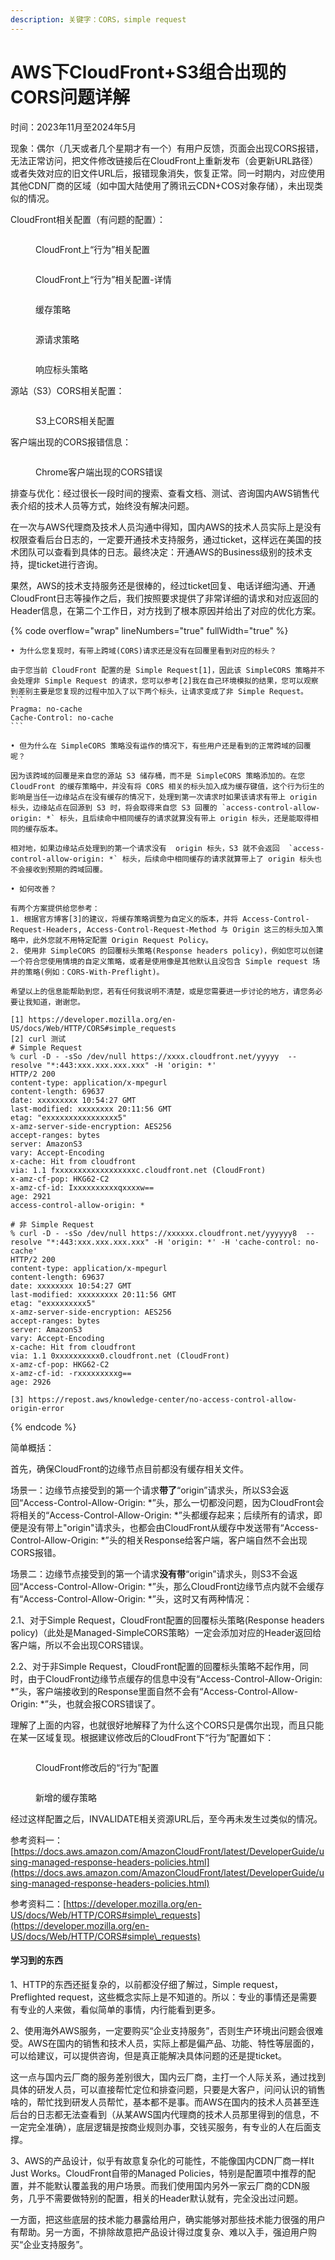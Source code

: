 ```yaml
---
description: 关键字：CORS，simple request
---
```


# AWS下CloudFront+S3组合出现的CORS问题详解

时间：2023年11月至2024年5月

现象：偶尔（几天或者几个星期才有一个）有用户反馈，页面会出现CORS报错，无法正常访问，把文件修改链接后在CloudFront上重新发布（会更新URL路径）或者失效对应的旧文件URL后，报错现象消失，恢复正常。同一时期内，对应使用其他CDN厂商的区域（如中国大陆使用了腾讯云CDN+COS对象存储），未出现类似的情况。

CloudFront相关配置（有问题的配置）：

<figure><img src="../.gitbook/assets/image (2) (1).png" alt=""><figcaption><p>CloudFront上“行为”相关配置</p></figcaption></figure>

<figure><img src="../.gitbook/assets/image (1) (1) (1).png" alt=""><figcaption><p>CloudFront上“行为”相关配置-详情</p></figcaption></figure>

<figure><img src="../.gitbook/assets/image.png" alt=""><figcaption><p>缓存策略</p></figcaption></figure>

<figure><img src="../.gitbook/assets/image (1).png" alt=""><figcaption><p>源请求策略</p></figcaption></figure>

<figure><img src="../.gitbook/assets/image (2).png" alt=""><figcaption><p>响应标头策略</p></figcaption></figure>

源站（S3）CORS相关配置：

<figure><img src="../.gitbook/assets/image (12).png" alt=""><figcaption><p>S3上CORS相关配置</p></figcaption></figure>

客户端出现的CORS报错信息：

<figure><img src="../.gitbook/assets/image (13).png" alt=""><figcaption><p>Chrome客户端出现的CORS错误</p></figcaption></figure>

排查与优化：经过很长一段时间的搜索、查看文档、测试、咨询国内AWS销售代表介绍的技术人员等方式，始终没有解决问题。

在一次与AWS代理商及技术人员沟通中得知，国内AWS的技术人员实际上是没有权限查看后台日志的，一定要开通技术支持服务，通过ticket，这样远在美国的技术团队可以查看到具体的日志。最终决定：开通AWS的Business级别的技术支持，提ticket进行咨询。

果然，AWS的技术支持服务还是很棒的，经过ticket回复、电话详细沟通、开通CloudFront日志等操作之后，我们按照要求提供了非常详细的请求和对应返回的Header信息，在第二个工作日，对方找到了根本原因并给出了对应的优化方案。

{% code overflow="wrap" lineNumbers="true" fullWidth="true" %}
````
• 为什么您复现时，有带上跨域(CORS)请求还是没有在回覆里看到对应的标头？

由于您当前 CloudFront 配置的是 Simple Request[1]，因此该 SimpleCORS 策略并不会处理非 Simple Request 的请求，您可以参考[2]我在自己环境模拟的结果，您可以观察到差别主要是您复现的过程中加入了以下两个标头，让请求变成了非 Simple Request。
```
Pragma: no-cache
Cache-Control: no-cache
```

• 但为什么在 SimpleCORS 策略没有运作的情况下，有些用户还是看到的正常跨域的回覆呢？

因为该跨域的回覆是来自您的源站 S3 储存桶，而不是 SimpleCORS 策略添加的。在您 CloudFront 的缓存策略中，并没有将 CORS 相关的标头加入成为缓存键值，这个行为衍生的影响是当任一边缘站点在没有缓存的情况下，处理到第一次请求时如果该请求有带上 origin 标头，边缘站点在回源到 S3 时，将会取得来自您 S3 回覆的 `access-control-allow-origin: *` 标头，且后续命中相同缓存的请求就算没有带上 origin 标头，还是能取得相同的缓存版本。

相对地，如果边缘站点处理到的第一个请求没有  origin 标头，S3 就不会返回  `access-control-allow-origin: *` 标头，后续命中相同缓存的请求就算带上了 origin 标头也不会接收到预期的跨域回覆。

• 如何改善？

有两个方案提供给您参考：
1. 根据官方博客[3]的建议，将缓存策略调整为自定义的版本，并将 Access-Control-Request-Headers, Access-Control-Request-Method 与 Origin 这三的标头加入策略中，此外您就不用特定配置 Origin Request Policy。
2. 使用非 SimpleCORS 的回覆标头策略(Response headers policy)，例如您可以创建一个符合您使用情境的自定义策略，或者是使用像是其他默认且没包含 Simple request 场井的策略(例如：CORS-With-Preflight)。

希望以上的信息能帮助到您，若有任何我说明不清楚，或是您需要进一步讨论的地方，请您务必要让我知道，谢谢您。

[1] https://developer.mozilla.org/en-US/docs/Web/HTTP/CORS#simple_requests 
[2] curl 测试
# Simple Request
% curl -D - -sSo /dev/null https://xxxx.cloudfront.net/yyyyy  --resolve "*:443:xxx.xxx.xxx.xxx" -H 'origin: *'
HTTP/2 200 
content-type: application/x-mpegurl
content-length: 69637
date: xxxxxxxxx 10:54:27 GMT
last-modified: xxxxxxxx 20:11:56 GMT
etag: "exxxxxxxxxxxxxxxx5"
x-amz-server-side-encryption: AES256
accept-ranges: bytes
server: AmazonS3
vary: Accept-Encoding
x-cache: Hit from cloudfront
via: 1.1 fxxxxxxxxxxxxxxxxxxc.cloudfront.net (CloudFront)
x-amz-cf-pop: HKG62-C2
x-amz-cf-id: Ixxxxxxxxxxqxxxxw==
age: 2921
access-control-allow-origin: *

# 非 Simple Request
% curl -D - -sSo /dev/null https://xxxxxx.cloudfront.net/yyyyyy8  --resolve "*:443:xxx.xxx.xxx.xxx" -H 'origin: *' -H 'cache-control: no-cache'
HTTP/2 200 
content-type: application/x-mpegurl
content-length: 69637
date: xxxxxxxx 10:54:27 GMT
last-modified: xxxxxxxxx 20:11:56 GMT
etag: "exxxxxxxxx5"
x-amz-server-side-encryption: AES256
accept-ranges: bytes
server: AmazonS3
vary: Accept-Encoding
x-cache: Hit from cloudfront
via: 1.1 0xxxxxxxxxx0.cloudfront.net (CloudFront)
x-amz-cf-pop: HKG62-C2
x-amz-cf-id: -rxxxxxxxxxg==
age: 2926

[3] https://repost.aws/knowledge-center/no-access-control-allow-origin-error 
````
{% endcode %}

简单概括：

首先，确保CloudFront的边缘节点目前都没有缓存相关文件。

场景一：边缘节点接受到的第一个请求**带了**“origin”请求头，所以S3会返回“Access-Control-Allow-Origin: \*”头，那么一切都没问题，因为CloudFront会将相关的“Access-Control-Allow-Origin: \*”头都缓存起来；后续所有的请求，即便是没有带上"origin"请求头，也都会由CloudFront从缓存中发送带有“Access-Control-Allow-Origin: \*”头的相关Response给客户端，客户端自然不会出现CORS报错。

场景二：边缘节点接受到的第一个请求**没有带**“origin”请求头，则S3不会返回“Access-Control-Allow-Origin: \*”头，那么CloudFront边缘节点内就不会缓存有“Access-Control-Allow-Origin: \*”头，这时又有两种情况：

&#x20;   2.1、对于Simple Request，CloudFront配置的回覆标头策略(Response headers policy)（此处是Managed-SimpleCORS策略）一定会添加对应的Header返回给客户端，所以不会出现CORS错误。

&#x20;   2.2、对于非Simple Request，CloudFront配置的回覆标头策略不起作用，同时，由于CloudFront边缘节点缓存的信息中没有“Access-Control-Allow-Origin: \*”头，客户端接收到的Response里面自然不会有“Access-Control-Allow-Origin: \*”头，也就会报CORS错误了。

理解了上面的内容，也就很好地解释了为什么这个CORS只是偶尔出现，而且只能在某一区域复现。根据建议修改后的CloudFront下“行为”配置如下：

<figure><img src="../.gitbook/assets/image (3).png" alt=""><figcaption><p>CloudFront修改后的“行为”配置</p></figcaption></figure>

<figure><img src="../.gitbook/assets/image (1) (1).png" alt=""><figcaption><p>新增的缓存策略</p></figcaption></figure>

经过这样配置之后，INVALIDATE相关资源URL后，至今再未发生过类似的情况。

参考资料一：[https://docs.aws.amazon.com/AmazonCloudFront/latest/DeveloperGuide/using-managed-response-headers-policies.html](https://docs.aws.amazon.com/AmazonCloudFront/latest/DeveloperGuide/using-managed-response-headers-policies.html)

参考资料二：[https://developer.mozilla.org/en-US/docs/Web/HTTP/CORS#simple\_requests](https://developer.mozilla.org/en-US/docs/Web/HTTP/CORS#simple\_requests)

#### 学习到的东西

1、HTTP的东西还挺复杂的，以前都没仔细了解过，Simple request，Preflighted request，这些概念实际上是不知道的。所以：专业的事情还是需要有专业的人来做，看似简单的事情，内行能看到更多。

2、使用海外AWS服务，一定要购买“企业支持服务”，否则生产环境出问题会很难受。AWS在国内的销售和技术人员，实际上都是偏产品、功能、特性等层面的，可以给建议，可以提供咨询，但是真正能解决具体问题的还是提ticket。

这一点与国内云厂商的服务差别很大，国内云厂商，主打一个人际关系，通过找到具体的研发人员，可以直接帮忙定位和排查问题，只要是大客户，问问认识的销售啥的，帮忙找到研发人员帮忙，基本都不是事。而AWS在国内的技术人员甚至连后台的日志都无法查看到（从某AWS国内代理商的技术人员那里得到的信息，不一定完全准确），底层逻辑是按商业规则办事，交钱买服务，有专业的人在后面支撑。

3、AWS的产品设计，似乎有故意复杂化的可能性，不能像国内CDN厂商一样It Just Works。CloudFront自带的Managed Policies，特别是配置项中推荐的配置，并不能默认覆盖我的用户场景。而我们使用国内另外一家云厂商的CDN服务，几乎不需要做特别的配置，相关的Header默认就有，完全没出过问题。

一方面，把这些底层的技术能力暴露给用户，确实能够对那些技术能力很强的用户有帮助。另一方面，不排除故意把产品设计得过度复杂、难以入手，强迫用户购买“企业支持服务”。

